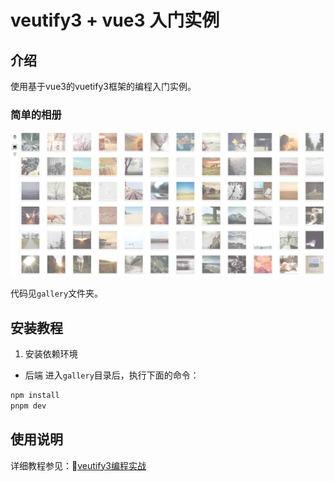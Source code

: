 # veutify3 + vue3 入门实例

## 介绍
使用基于vue3的vuetify3框架的编程入门实例。

### 简单的相册

![Images控件](gallery/demo.jpg) 

代码见`gallery`文件夹。


## 安装教程

1. 安装依赖环境
- 后端
进入`gallery`目录后，执行下面的命令：
```cmd
npm install
pnpm dev
```

## 使用说明

详细教程参见：🔗[veutify3编程实战](http://www.wfcoding.com/articles/practice/02vuetify3%E7%BC%96%E7%A8%8B%E5%AE%9E%E6%88%98/)

